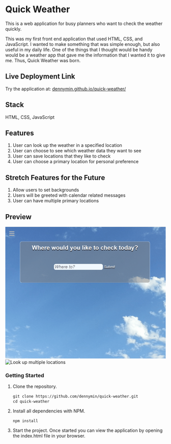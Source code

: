 # Quick Weather

This is a web application for busy planners who want to check the weather quickly.

This was my first front end application that used HTML, CSS, and JavaScript. I wanted to make something that was simple enough, but also useful in my daily life. One of the things that I thought would be handy would be a weather app that gave me the information that I wanted it to give me. Thus, Quick Weather was born.

## Live Deployment Link
Try the application at: [dennymin.github.io/quick-weather/](dennymin.github.io/quick-weather/)

## Stack
HTML, CSS, JavaScript

## Features
1. User can look up the weather in a specified location
1. User can choose to see which weather data they want to see
1. User can save locations that they like to check
1. User can choose a primary location for personal preference

## Stretch Features for the Future
1. Allow users to set backgrounds
1. Users will be greeted with calendar related messages
1. User can have multiple primary locations

## Preview
![Look up a location](demonstration-gifs/Demonstration-view-location.gif)
![Look up multiple locations](demonstration-gifs/Demonstration-multiple-locations.gif)

### Getting Started

1. Clone the repository.

    ```shell
    git clone https://github.com/dennymin/quick-weather.git
    cd quick-weather
    ```

1. Install all dependencies with NPM.

    ```shell
    npm install
    ```

1. Start the project. Once started you can view the application by opening the index.html file in your browser.
